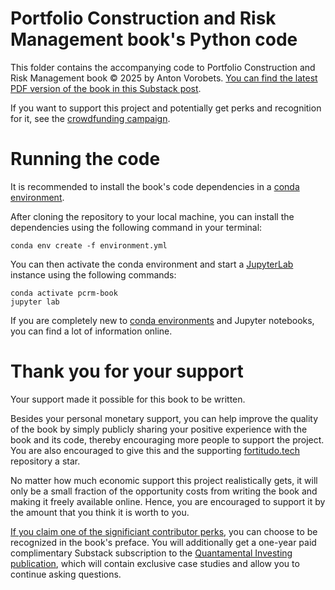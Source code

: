 # Portfolio Construction and Risk Management book's Python code
This folder contains the accompanying code to Portfolio Construction and Risk
Management book © 2025 by Anton Vorobets. [You can find the latest PDF version of
the book in this Substack post](https://antonvorobets.substack.com/p/pcrm-book).

If you want to support this project and potentially get perks and recognition
for it, see the [crowdfunding campaign](https://igg.me/at/pcrm-book).

# Running the code
It is recommended to install the book's code dependencies in a 
[conda environment](https://conda.io/projects/conda/en/latest/user-guide/concepts/environments.html).

After cloning the repository to your local machine, you can install the dependencies
using the following command in your terminal:

    conda env create -f environment.yml

You can then activate the conda environment and start a [JupyterLab](https://jupyter.org/)
instance using the following commands:

    conda activate pcrm-book
    jupyter lab

If you are completely new to [conda environments](https://conda.io/projects/conda/en/latest/user-guide/tasks/manage-environments.html)
and Jupyter notebooks, you can find a lot of information online.

# Thank you for your support
Your support made it possible for this book to be written.

Besides your personal monetary support, you can help improve the quality of the
book by simply publicly sharing your positive experience with the book and its code,
thereby encouraging more people to support the project. You
are also encouraged to give this and the supporting
[fortitudo.tech](https://github.com/fortitudo-tech/fortitudo.tech)
repository a star.

No matter how much economic support this project realistically gets, it will only
be a small fraction of the opportunity costs from writing the book and making it
freely available online. Hence, you are encouraged to support it by the amount that
you think it is worth to you.

[If you claim one of the significiant contributor perks](https://igg.me/at/pcrm-book),
you can choose to be recognized in the book's preface. You will additionally get a one-year
paid complimentary Substack subscription to the [Quantamental Investing publication](https://antonvorobets.substack.com),
which will contain exclusive case studies and allow you to continue asking questions.
